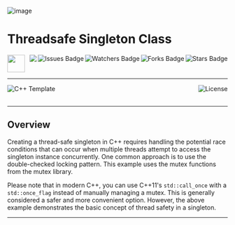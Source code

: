 ![image](https://github.com/JDSherbert/Threadsafe-Singleton-Class/assets/43964243/8a288a74-0a1e-4fcb-a5d8-608bb7c9d46b)


# Threadsafe Singleton Class

<!-- Header Start -->
<a href = "https://learn.microsoft.com/en-us/cpp/cpp-language"> <img height="40" img width="40" src="https://cdn.simpleicons.org/c++"> </a>
<img align="right" alt="Stars Badge" src="https://img.shields.io/github/stars/jdsherbert/Threadsafe-Singleton-Class?label=%E2%AD%90"/>
<img align="right" alt="Forks Badge" src="https://img.shields.io/github/forks/jdsherbert/Threadsafe-Singleton-Class?label=%F0%9F%8D%B4"/>
<img align="right" alt="Watchers Badge" src="https://img.shields.io/github/watchers/jdsherbert/Threadsafe-Singleton-Class?label=%F0%9F%91%81%EF%B8%8F"/>
<img align="right" alt="Issues Badge" src="https://img.shields.io/github/issues/jdsherbert/Threadsafe-Singleton-Class?label=%E2%9A%A0%EF%B8%8F"/>
<img align="right" src="https://hits.seeyoufarm.com/api/count/incr/badge.svg?url=https%3A%2F%2Fgithub.com%2FJDSherbert%2FThreadsafe-Singleton-Class%2Fhit-counter%2FREADME&count_bg=%2379C83D&title_bg=%23555555&labelColor=0E1128&title=🔍&style=for-the-badge">
<!-- Header End --> 

-----------------------------------------------------------------------

<a href="https://docs.unrealengine.com/5.3/en-US/"> 
  <img align="left" alt="C++ Template" src="https://img.shields.io/badge/C++%20Template-black?style=for-the-badge&logo=C++&logoColor=white&color=black&labelColor=black"> </a>
  
<a href="https://choosealicense.com/licenses/mit/"> 
  <img align="right" alt="License" src="https://img.shields.io/badge/License%20:%20MIT-black?style=for-the-badge&logo=mit&logoColor=white&color=black&labelColor=black"> </a>
  
<br></br>

-----------------------------------------------------------------------
## Overview

Creating a thread-safe singleton in C++ requires handling the potential race conditions that can occur when multiple threads attempt to access the singleton instance concurrently. One common approach is to use the double-checked locking pattern. 
This example uses the mutex functions from the mutex library.

Please note that in modern C++, you can use C++11's `std::call_once` with a `std::once_flag` instead of manually managing a mutex. This is generally considered a safer and more convenient option. However, the above example demonstrates the basic concept of thread safety in a singleton.


-----------------------------------------------------------------------

